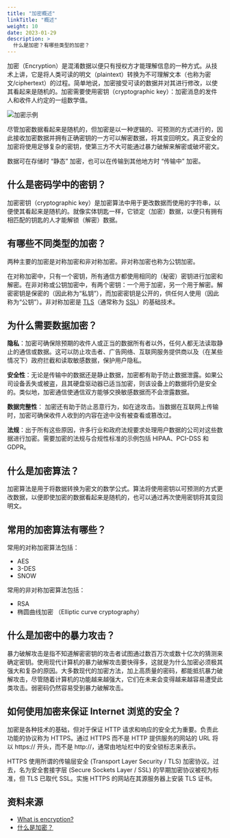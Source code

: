 ```yaml
---
title: "加密概述"
linkTitle: "概述"
weight: 10
date: 2023-01-29
description: >
  什么是加密？有哪些类型的加密？
---
```


加密（Encryption）是混淆数据以便只有授权方才能理解信息的一种方式。从技术上讲，它是将人类可读的明文（plaintext）转换为不可理解文本（也称为密文/ciphertext）的过程。简单地说，加密接受可读的数据并对其进行修改，以使其看起来是随机的。加密需要使用密钥（cryptographic key）：加密消息的发件人和收件人约定的一组数学值。

![加密示例](https://cf-assets.www.cloudflare.com/slt3lc6tev37/4zLJngHjth92rb9VUrclZr/ec5b406b06e1fbee7dc0d5950789ce76/encryption-example.svg)

尽管加密数据看起来是随机的，但加密是以一种逻辑的、可预测的方式进行的，因此接收加密数据并拥有正确密钥的一方可以解密数据，将其变回明文。真正安全的加密将使用足够复杂的密钥，使第三方不大可能通过暴力破解来解密或破坏密文。

数据可在存储时 “静态” 加密，也可以在传输到其他地方时 “传输中” 加密。

## 什么是密码学中的密钥？

加密密钥（cryptographic key）是加密算法中用于更改数据而使用的字符串，以便使其看起来是随机的。就像实体钥匙一样，它锁定（加密）数据，以便只有拥有相匹配的钥匙的人才能解锁（解密）数据。

## 有哪些不同类型的加密？

两种主要的加密是对称加密和非对称加密。非对称加密也称为公钥加密。

在对称加密中，只有一个密钥，所有通信方都使用相同的（秘密）密钥进行加密和解密。在非对称或公钥加密中，有两个密钥：一个用于加密，另一个用于解密。解密密钥是保密的（因此称为“私钥”），而加密密钥是公开的，供任何人使用（因此称为“公钥”）。非对称加密是 [TLS](https://www.cloudflare.com/learning/ssl/transport-layer-security-tls/)（通常称为 [SSL](https://www.cloudflare.com/learning/ssl/what-is-ssl/)）的基础技术。

## 为什么需要数据加密？

**隐私**：加密可确保除预期的收件人或正当的数据所有者以外，任何人都无法读取静止的通信或数据。这可以防止攻击者、广告网络、互联网服务提供商以及（在某些情况下）政府拦截和读取敏感数据，保护用户隐私。

**安全性**：无论是传输中的数据还是静止数据，加密都有助于防止数据泄露。如果公司设备丢失或被盗，且其硬盘驱动器已适当加密，则该设备上的数据将仍是安全的。类似地，加密通信使通信双方能够交换敏感数据而不会泄露数据。

**数据完整性**： 加密还有助于防止恶意行为，如在途攻击。当数据在互联网上传输时，加密可确保收件人收到的内容在途中没有被查看或篡改过。

**法规**：出于所有这些原因，许多行业和政府法规要求处理用户数据的公司对这些数据进行加密。需要加密的法规与合规性标准的示例包括 HIPAA、PCI-DSS 和 GDPR。

## 什么是加密算法？

加密算法是用于将数据转换为密文的数学公式。算法将使用密钥以可预测的方式更改数据，以便即使加密的数据看起来是随机的，也可以通过再次使用密钥将其变回明文。

## 常用的加密算法有哪些？

常用的对称加密算法包括：

- AES
- 3-DES
- SNOW

常用的非对称加密算法包括：

- RSA
- 椭圆曲线加密 （Elliptic curve cryptography）

## 什么是加密中的暴力攻击？

暴力破解攻击是指不知道解密密钥的攻击者试图通过数百万次或数十亿次的猜测来确定密钥。使用现代计算机的暴力破解攻击要快得多，这就是为什么加密必须极其强大和复杂的原因。大多数现代的加密方法，加上高质量的密码，都能抵抗暴力破解攻击，尽管随着计算机的功能越来越强大，它们在未来会变得越来越容易遭受此类攻击。弱密码仍然容易受到暴力破解攻击。

## 如何使用加密来保证 Internet 浏览的安全？

加密是各种技术的基础，但对于保证 HTTP 请求和响应的安全尤为重要。负责此功能的协议称为 HTTPS。通过 HTTPS 而不是 HTTP 提供服务的网站的 URL 将以 https:// 开头，而不是 http://，通常由地址栏中的安全锁标志来表示。

HTTPS 使用所谓的传输层安全 (Transport Layer Security / TLS) 加密协议。过去，名为安全套接字层 (Secure Sockets Layer  / SSL) 的早期加密协议被视为标准，但 TLS 已取代 SSL。实施 HTTPS 的网站在其源服务器上安装 TLS 证书。

## 资料来源

- [What is encryption?](https://www.cloudflare.com/learning/ssl/what-is-encryption/)
- [什么是加密？](https://www.cloudflare.com/zh-cn/learning/ssl/what-is-encryption/)
